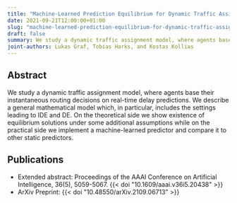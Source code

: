 ```yaml
---
title: "Machine-Learned Prediction Equilibrium for Dynamic Traffic Assignment"
date: 2021-09-21T12:00:00+01:00
slug: "machine-learned-prediction-equilibrium-for-dynamic-traffic-assignment"
draft: false
summary: We study a dynamic traffic assignment model, where agents base their instantaneous routing decisions on real-time delay predictions. We describe a general mathematical model which, in particular, includes the settings leading to IDE and DE. On the theoretical side we show existence of equilibrium solutions under some additional assumptions while on the practical side we implement a machine-learned predictor and compare it to other static predictors.
joint-authors: Lukas Graf, Tobias Harks, and Kostas Kollias
---
```


## Abstract

We study a dynamic traffic assignment model, where agents base their instantaneous routing decisions on real-time delay predictions. We describe a general mathematical model which, in particular, includes the settings leading to IDE and DE. On the theoretical side we show existence of equilibrium solutions under some additional assumptions while on the practical side we implement a machine-learned predictor and compare it to other static predictors.

## Publications

* Extended abstract: Proceedings of the AAAI Conference on Artificial Intelligence, 36(5), 5059-5067.
  {{< doi "10.1609/aaai.v36i5.20438" >}}
* ArXiv Preprint: {{< doi "10.48550/arXiv.2109.06713" >}}
